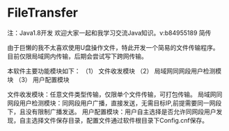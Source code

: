 # FileTransfer
注：Java1.8开发 欢迎大家一起和我学习交流Java知识。v:b84955189
简传

由于巨懒的我不太喜欢使用U盘操作文件，特此开发一个简易的文件传输程序。
目前仅限局域网内传输，后期会尝试写下跨网传输。

本软件主要功能模块如下：
	（1） 文件收发模块
	（2） 局域网同网段用户检测模块
	（3） 用户配置模块

文件收发模块：任意文件类型传输，仅限单个文件传输，可打包传输。
局域网同网段用户检测模块：同网段用户广播，直接发送，无需目标IP,前提需要同一网段下，且没有限制广播发送。
用户配置模块：用户自主选择是否允许同网段用户发现，自主选择文件保存目录，配置文件通过软件根目录下Config.cnf保存。

